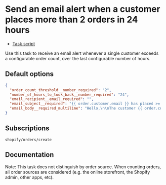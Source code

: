 # Send an email alert when a customer places more than 2 orders in 24 hours

* [Task script](./script.liquid)

Use this task to receive an email alert whenever a single customer exceeds a configurable order count, over the last configurable number of hours.

## Default options

```json
{
  "order_count_threshold__number_required": "2",
  "number_of_hours_to_look_back__number_required": "24",
  "email_recipient__email_required": "",
  "email_subject__required": "{{ order.customer.email }} has placed >= 2 orders in the last 24 hours",
  "email_body__required_multiline": "Hello,\n\nThe customer {{ order.customer.email }} has exceeded the configured order threshold.\n\n<a href=\"https://{{ shop.domain }}/admin/customers/{{ order.customer.id }}\">Manage this customer in Shopify</a>\n\nThanks,\nMechanic, for {{ shop.name }}"
}
```

## Subscriptions

```liquid
shopify/orders/create
```

## Documentation

Note: This task does not distinguish by order source. When counting orders, all order sources are considered (e.g. the online storefront, the Shopify admin, other apps, etc).
